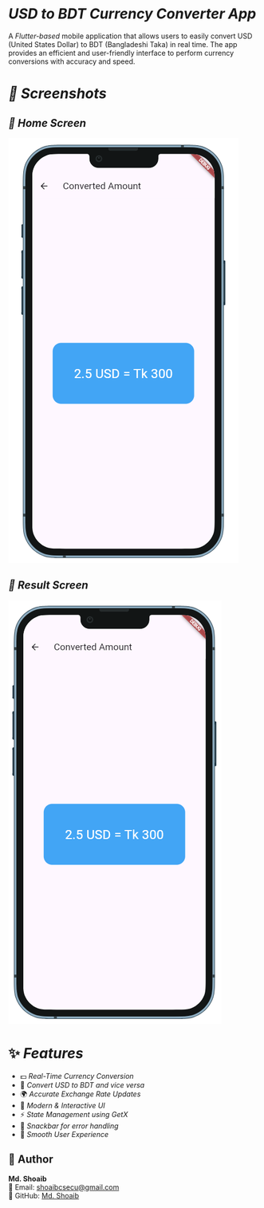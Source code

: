 # *USD to BDT Currency Converter App*

A *Flutter-based* mobile application that allows users to easily convert USD (United States Dollar) to BDT (Bangladeshi Taka) in real time. The app provides an efficient and user-friendly interface to perform currency conversions with accuracy and speed.

# *📸 Screenshots*

## *🏡 Home Screen*
![Home Screen](assets/images/img1.png)
## *🏡 Result Screen*
![Home Screen](assets/images/img2.png)

# ✨ *Features*

- 💵 *Real-Time Currency Conversion*
- 🔢 *Convert USD to BDT and vice versa*
- 🌍 *Accurate Exchange Rate Updates*
- 🎨 *Modern & Interactive UI*
- ⚡ *State Management using GetX*
- 📣 *Snackbar for error handling*
- 🌙 *Smooth User Experience*

## 👤 Author

**Md. Shoaib**  
📧 Email: shoaibcsecu@gmail.com  
🔗 GitHub: [Md. Shoaib](https://github.com/S-h-o-a-i-b)